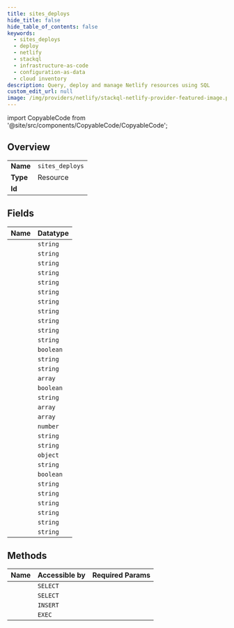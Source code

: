 ```yaml
---
title: sites_deploys
hide_title: false
hide_table_of_contents: false
keywords:
  - sites_deploys
  - deploy
  - netlify    
  - stackql
  - infrastructure-as-code
  - configuration-as-data
  - cloud inventory
description: Query, deploy and manage Netlify resources using SQL
custom_edit_url: null
image: /img/providers/netlify/stackql-netlify-provider-featured-image.png
---
```


import CopyableCode from '@site/src/components/CopyableCode/CopyableCode';




## Overview
<table><tbody>
<tr><td><b>Name</b></td><td><code>sites_deploys</code></td></tr>
<tr><td><b>Type</b></td><td>Resource</td></tr>
<tr><td><b>Id</b></td><td><CopyableCode code="netlify.deploy.sites_deploys" /></td></tr>
</tbody></table>

## Fields
| Name | Datatype |
|:-----|:---------|
| <CopyableCode code="id" /> | `string` |
| <CopyableCode code="name" /> | `string` |
| <CopyableCode code="admin_url" /> | `string` |
| <CopyableCode code="branch" /> | `string` |
| <CopyableCode code="build_id" /> | `string` |
| <CopyableCode code="commit_ref" /> | `string` |
| <CopyableCode code="commit_url" /> | `string` |
| <CopyableCode code="context" /> | `string` |
| <CopyableCode code="created_at" /> | `string` |
| <CopyableCode code="deploy_ssl_url" /> | `string` |
| <CopyableCode code="deploy_url" /> | `string` |
| <CopyableCode code="draft" /> | `boolean` |
| <CopyableCode code="error_message" /> | `string` |
| <CopyableCode code="framework" /> | `string` |
| <CopyableCode code="function_schedules" /> | `array` |
| <CopyableCode code="locked" /> | `boolean` |
| <CopyableCode code="published_at" /> | `string` |
| <CopyableCode code="required" /> | `array` |
| <CopyableCode code="required_functions" /> | `array` |
| <CopyableCode code="review_id" /> | `number` |
| <CopyableCode code="review_url" /> | `string` |
| <CopyableCode code="screenshot_url" /> | `string` |
| <CopyableCode code="site_capabilities" /> | `object` |
| <CopyableCode code="site_id" /> | `string` |
| <CopyableCode code="skipped" /> | `boolean` |
| <CopyableCode code="ssl_url" /> | `string` |
| <CopyableCode code="state" /> | `string` |
| <CopyableCode code="title" /> | `string` |
| <CopyableCode code="updated_at" /> | `string` |
| <CopyableCode code="url" /> | `string` |
| <CopyableCode code="user_id" /> | `string` |
## Methods
| Name | Accessible by | Required Params |
|:-----|:--------------|:----------------|
| <CopyableCode code="getSiteDeploy" /> | `SELECT` | <CopyableCode code="deploy_id, site_id" /> |
| <CopyableCode code="listSiteDeploys" /> | `SELECT` | <CopyableCode code="site_id" /> |
| <CopyableCode code="createSiteDeploy" /> | `INSERT` | <CopyableCode code="site_id" /> |
| <CopyableCode code="updateSiteDeploy" /> | `EXEC` | <CopyableCode code="deploy_id, site_id" /> |
